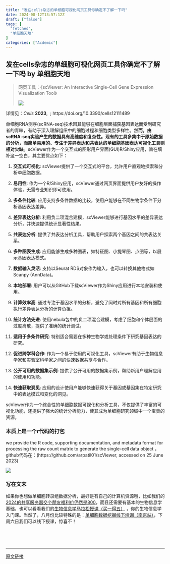 ```yaml
---
title: "发在cells杂志的单细胞可视化网页工具你确定不了解一下吗"
date: 2024-08-12T13:57:12Z
draft: ["false"]
tags: [
  "fetched",
  "单细胞天地"
]
categories: ["Acdemic"]
---
```

发在cells杂志的单细胞可视化网页工具你确定不了解一下吗 by 单细胞天地
------
<div><section data-tool="mdnice编辑器" data-website="https://www.mdnice.com"><blockquote data-tool="mdnice编辑器"><span></span><p>网页工具：《scViewer: An Interactive Single-Cell Gene Expression Visualization Tool》</p><p><img data-galleryid="" data-imgfileid="100040982" data-ratio="0.4135593220338983" data-s="300,640" data-src="https://mmbiz.qpic.cn/mmbiz_png/siaia0BDGJdjSkOJOIia3Yqc19lBXWZFhDpIvlStQRfgr1HIkSbIUhzFKrkBibaibun7rb03ytoWbAGfQxeAQkQmlgQ/640?wx_fmt=png&amp;from=appmsg" data-type="png" data-w="1770" src="https://mmbiz.qpic.cn/mmbiz_png/siaia0BDGJdjSkOJOIia3Yqc19lBXWZFhDpIvlStQRfgr1HIkSbIUhzFKrkBibaibun7rb03ytoWbAGfQxeAQkQmlgQ/640?wx_fmt=png&amp;from=appmsg"></p></blockquote><p data-tool="mdnice编辑器">详情见：<em>Cells</em> <strong>2023</strong>,  ; https://doi.org/10.3390/cells12111489</p><p data-tool="mdnice编辑器">单细胞RNA测序(scRNA-seq)技术因其能够在细胞层面捕获基因表达而受到研究者的青睐，有助于深入理解组织中的细胞过程和细胞类型多样性。然<strong>而，由scRNA-seq实验产生的数据具有高维度和复杂性。现有的工具多集中于原始数据的分析，而简单易用的、专注于差异表达和共表达的单细胞基因表达可视化工具则相对欠缺。</strong>scViewer作为一个交互式的图形用户界面(GUI)R/Shiny应用，旨在填补这一空白，其主要优点如下：</p><ol data-tool="mdnice编辑器"><li><section><p><strong>交互式可视化</strong>: scViewer提供了一个交互式的平台，允许用户直观地探索和分析单细胞数据。</p></section></li><li><section><p><strong>易用性</strong>: 作为一个R/Shiny应用，scViewer通过网页界面提供用户友好的操作体验，无需专业知识即可使用。</p></section></li><li><section><p><strong>多条件比较</strong>: 应用支持多条件数据的比较，使用户能够在不同生物学条件下分析基因表达差异。</p></section></li><li><section><p><strong>差异表达分析</strong>: 利用负二项混合建模，scViewer能够进行基因水平的差异表达分析，并快速提供统计显著性结果。</p></section></li><li><section><p><strong>共表达分析</strong>: 提供了共表达分析工具，帮助用户探索两个基因之间的共表达关系。</p></section></li><li><section><p><strong>多种图表生成</strong>: 应用能够生成多种图表，如特征图、小提琴图、点图等，以展示基因表达模式。</p></section></li><li><section><p><strong>数据输入灵活</strong>: 支持以Seurat RDS对象作为输入，也可以转换其他格式如Scanpy (AnnData)。</p></section></li><li><section><p><strong>本地部署</strong>: 用户可以从GitHub下载scViewer作为Shiny应用进行本地安装和使用。</p></section></li><li><section><p><strong>计算效率高</strong>: 通过专注于基因水平的分析，避免了同时对所有基因和所有细胞执行差异表达分析的计算负担。</p></section></li><li><section><p><strong>统计方法先进</strong>: 使用nebula包中的负二项混合建模，考虑了细胞和个体层面的过度离散，提供了准确的统计测试。</p></section></li><li><section><p><strong>适用于多条件研究</strong>: 特别适合需要在多种生物学或处理条件下研究基因表达的研究。</p></section></li><li><section><p><strong>促进跨学科合作</strong>: 作为一个易于使用的可视化工具，scViewer有助于生物信息学家和实验室科学家之间的快速数据共享与合作。</p></section></li><li><section><p><strong>公开可用的数据集示例</strong>: 提供了公开可用的数据集示例，帮助新用户理解应用的使用和功能。</p></section></li><li><section><p><strong>快速获取洞见</strong>: 应用的设计使用户能够快速获得关于基因或基因集在特定研究中的表达模式和变化的洞见。</p></section></li></ol><p data-tool="mdnice编辑器">scViewer作为一个综合性的单细胞数据可视化和分析工具，不仅提供了丰富的可视化功能，还提供了强大的统计分析能力，使其成为单细胞研究领域中一个宝贵的资源。</p><h3 data-tool="mdnice编辑器"><span></span><span>本质上是一个r代码的打包</span><span></span></h3><p data-tool="mdnice编辑器">we provide the R code, supporting documentation, and metadata format for processing the raw count matrix to generate the single-cell data object ， github代码在：(https://github.com/arpatil01/scViewer, accessed on 25 June 2023)</p></section><p><img data-galleryid="" data-imgfileid="100040983" data-ratio="0.5166270783847982" data-s="300,640" data-src="https://mmbiz.qpic.cn/mmbiz_png/siaia0BDGJdjSkOJOIia3Yqc19lBXWZFhDpLOMia6UK6ZyjYicmrmicLKjGxURrsglX55GrdOQcjVh5Wk6o2AChNQ7vA/640?wx_fmt=png&amp;from=appmsg" data-type="png" data-w="1684" src="https://mmbiz.qpic.cn/mmbiz_png/siaia0BDGJdjSkOJOIia3Yqc19lBXWZFhDpLOMia6UK6ZyjYicmrmicLKjGxURrsglX55GrdOQcjVh5Wk6o2AChNQ7vA/640?wx_fmt=png&amp;from=appmsg"></p><section data-tool="mdnice编辑器" data-website="https://www.mdnice.com"><h3 data-tool="mdnice编辑器"><span>写在文末</span></h3></section><p>如果你也想做单细胞转录组数据分析，<span>最好是有自己的计算机资源哦，比如我们的</span><a href="https://mp.weixin.qq.com/s?__biz=MzAxMDkxODM1Ng==&amp;mid=2247528363&amp;idx=1&amp;sn=5e02f3e9b2e148191e23ebc2c0d780e7&amp;scene=21#wechat_redirect" data-linktype="2">2024的共享服务器交个朋友福利价仍然是800</a><span>，而且还需要有基本的生物信息学基础，也可以看看我们的</span><a target="_blank" href="http://mp.weixin.qq.com/s?__biz=MzAxMDkxODM1Ng==&amp;mid=2247531929&amp;idx=1&amp;sn=f6f16b7bf6b907360d6d0052e3d10cf6&amp;chksm=9b4b3d22ac3cb434b6aa7753a4cf0f266578147ccf10b49cc834e46af578ee6de99be0accb30&amp;scene=21#wechat_redirect" textvalue="生物信息学马拉‍松授课（买一得五）" linktype="text" imgurl="" imgdata="null" data-itemshowtype="0" tab="innerlink" data-linktype="2" hasload="1">生物信息学马拉松授课（买一得五）</a><span> ，你的生物信息学入门课。当然了，八月份比较特殊的是：<a target="_blank" href="http://mp.weixin.qq.com/s?__biz=MzUzMTEwODk0Ng==&amp;mid=2247526317&amp;idx=1&amp;sn=b6fef7bcd40fa18db974aa3d36656c20&amp;chksm=fa45a290cd322b86afc3676b1a715a734782956a9e37d40b978ef54d51c9cd47facb9f356e53&amp;scene=21#wechat_redirect" textvalue="单细胞数据挖掘线下培训（南京站）" linktype="text" imgurl="" imgdata="null" data-itemshowtype="11" tab="innerlink" data-linktype="2" hasload="1">单细胞数据挖掘线下培训（南京站）</a>，下周六日我们可以线下授课，惊喜不！</span></p><p><br></p><p><br></p><p><mp-style-type data-value="3"></mp-style-type></p></div>  
<hr>
<a href="https://mp.weixin.qq.com/s/VQ-cJopKG9XI-7ImyQWbTQ",target="_blank" rel="noopener noreferrer">原文链接</a>
